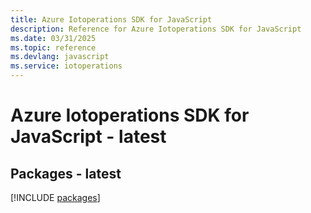 ```yaml
---
title: Azure Iotoperations SDK for JavaScript
description: Reference for Azure Iotoperations SDK for JavaScript
ms.date: 03/31/2025
ms.topic: reference
ms.devlang: javascript
ms.service: iotoperations
---
```

# Azure Iotoperations SDK for JavaScript - latest
## Packages - latest
[!INCLUDE [packages](iotoperations-index.md)]
